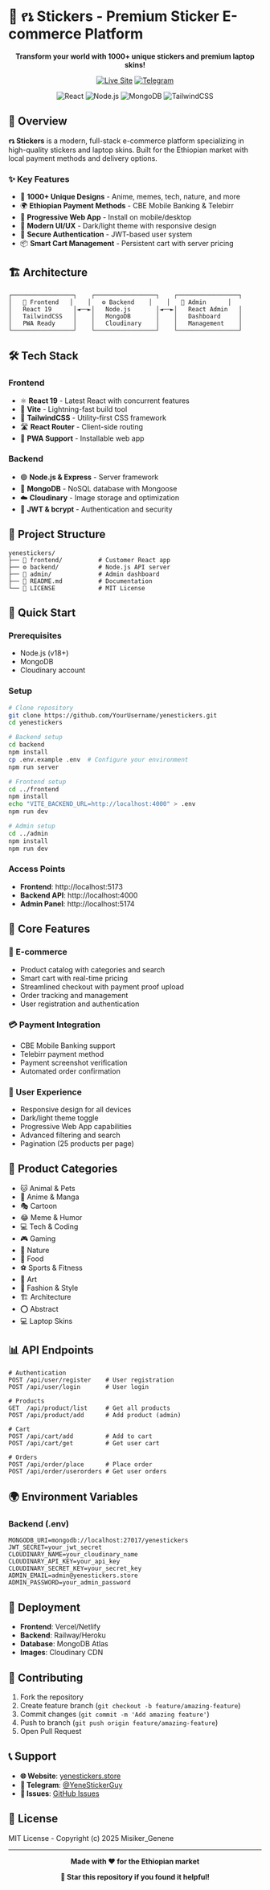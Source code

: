 # 🎨 የኔ Stickers - Premium Sticker E-commerce Platform

<div align="center">

**Transform your world with 1000+ unique stickers and premium laptop skins!**

[![Live Site](https://img.shields.io/badge/🌐_Live_Site-yenestickers.store-purple?style=for-the-badge)](https://yenestickers.store)
[![Telegram](https://img.shields.io/badge/💬_Custom_Orders-@YeneStickerGuy-0088cc?style=for-the-badge&logo=telegram)](https://t.me/YeneStickerGuy)

![React](https://img.shields.io/badge/React-19.1.0-61DAFB?style=flat-square&logo=react)
![Node.js](https://img.shields.io/badge/Node.js-Express-339933?style=flat-square&logo=node.js)
![MongoDB](https://img.shields.io/badge/MongoDB-Database-47A248?style=flat-square&logo=mongodb)
![TailwindCSS](https://img.shields.io/badge/TailwindCSS-Styling-06B6D4?style=flat-square&logo=tailwindcss)

</div>

## 🌟 Overview

**የኔ Stickers** is a modern, full-stack e-commerce platform specializing in high-quality stickers and laptop skins. Built for the Ethiopian market with local payment methods and delivery options.

### ✨ Key Features
- 🎯 **1000+ Unique Designs** - Anime, memes, tech, nature, and more
- 🌍 **Ethiopian Payment Methods** - CBE Mobile Banking & Telebirr
- 📱 **Progressive Web App** - Install on mobile/desktop
- 🎨 **Modern UI/UX** - Dark/light theme with responsive design
- 🔐 **Secure Authentication** - JWT-based user system
- 📦 **Smart Cart Management** - Persistent cart with server pricing

## 🏗️ Architecture

```
┌─────────────────┐    ┌─────────────────┐    ┌─────────────────┐
│   🎨 Frontend   │    │   ⚙️ Backend    │    │   🔧 Admin      │
│   React 19      │◄──►│   Node.js       │◄──►│   React Admin   │
│   TailwindCSS   │    │   MongoDB       │    │   Dashboard     │
│   PWA Ready     │    │   Cloudinary    │    │   Management    │
└─────────────────┘    └─────────────────┘    └─────────────────┘
```

## 🛠️ Tech Stack

### Frontend
- ⚛️ **React 19** - Latest React with concurrent features
- 🚀 **Vite** - Lightning-fast build tool
- 🎨 **TailwindCSS** - Utility-first CSS framework
- 🛣️ **React Router** - Client-side routing
- 📱 **PWA Support** - Installable web app

### Backend
- 🟢 **Node.js & Express** - Server framework
- 🍃 **MongoDB** - NoSQL database with Mongoose
- ☁️ **Cloudinary** - Image storage and optimization
- 🔐 **JWT & bcrypt** - Authentication and security

## 📁 Project Structure

```
yenestickers/
├── 🎨 frontend/          # Customer React app
├── ⚙️ backend/           # Node.js API server
├── 🔧 admin/             # Admin dashboard
├── 📄 README.md          # Documentation
└── 📜 LICENSE            # MIT License
```

## 🚀 Quick Start

### Prerequisites
- Node.js (v18+)
- MongoDB
- Cloudinary account

### Setup
```bash
# Clone repository
git clone https://github.com/YourUsername/yenestickers.git
cd yenestickers

# Backend setup
cd backend
npm install
cp .env.example .env  # Configure your environment
npm run server

# Frontend setup
cd ../frontend
npm install
echo "VITE_BACKEND_URL=http://localhost:4000" > .env
npm run dev

# Admin setup
cd ../admin
npm install
npm run dev
```

### Access Points
- **Frontend**: http://localhost:5173
- **Backend API**: http://localhost:4000
- **Admin Panel**: http://localhost:5174

## 🎯 Core Features

### 🛒 E-commerce
- Product catalog with categories and search
- Smart cart with real-time pricing
- Streamlined checkout with payment proof upload
- Order tracking and management
- User registration and authentication

### 💳 Payment Integration
- CBE Mobile Banking support
- Telebirr payment method
- Payment screenshot verification
- Automated order confirmation

### 📱 User Experience
- Responsive design for all devices
- Dark/light theme toggle
- Progressive Web App capabilities
- Advanced filtering and search
- Pagination (25 products per page)

## 🎨 Product Categories

- 🐱 Animal & Pets
- 🎌 Anime & Manga
- 🎭 Cartoon
- 😂 Meme & Humor
- 💻 Tech & Coding
- 🎮 Gaming
- 🌿 Nature
- 🍕 Food
- ⚽ Sports & Fitness
- 🎨 Art
- 👕 Fashion & Style
- 🏗️ Architecture
- ⭕ Abstract
- 💻 Laptop Skins

## 📊 API Endpoints

```
# Authentication
POST /api/user/register    # User registration
POST /api/user/login       # User login

# Products
GET  /api/product/list     # Get all products
POST /api/product/add      # Add product (admin)

# Cart
POST /api/cart/add         # Add to cart
POST /api/cart/get         # Get user cart

# Orders
POST /api/order/place      # Place order
POST /api/order/userorders # Get user orders
```

## 🌍 Environment Variables

### Backend (.env)
```env
MONGODB_URI=mongodb://localhost:27017/yenestickers
JWT_SECRET=your_jwt_secret
CLOUDINARY_NAME=your_cloudinary_name
CLOUDINARY_API_KEY=your_api_key
CLOUDINARY_SECRET_KEY=your_secret_key
ADMIN_EMAIL=admin@yenestickers.store
ADMIN_PASSWORD=your_admin_password
```

## 🚀 Deployment

- **Frontend**: Vercel/Netlify
- **Backend**: Railway/Heroku
- **Database**: MongoDB Atlas
- **Images**: Cloudinary CDN

## 🤝 Contributing

1. Fork the repository
2. Create feature branch (`git checkout -b feature/amazing-feature`)
3. Commit changes (`git commit -m 'Add amazing feature'`)
4. Push to branch (`git push origin feature/amazing-feature`)
5. Open Pull Request

## 📞 Support

- **🌐 Website**: [yenestickers.store](https://yenestickers.store)
- **💬 Telegram**: [@YeneStickerGuy](https://t.me/YeneStickerGuy)
- **🐛 Issues**: [GitHub Issues](https://github.com/YourUsername/yenestickers/issues)

## 📜 License

MIT License - Copyright (c) 2025 Misiker_Genene

---

<div align="center">

**Made with ❤️ for the Ethiopian market**

**🌟 Star this repository if you found it helpful!**

</div>
